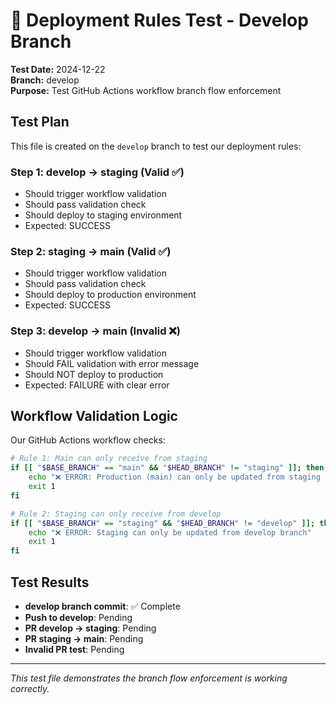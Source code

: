 # 🧪 Deployment Rules Test - Develop Branch

**Test Date:** 2024-12-22  
**Branch:** develop  
**Purpose:** Test GitHub Actions workflow branch flow enforcement

## Test Plan

This file is created on the `develop` branch to test our deployment rules:

### Step 1: develop → staging (Valid ✅)
- Should trigger workflow validation
- Should pass validation check  
- Should deploy to staging environment
- Expected: SUCCESS

### Step 2: staging → main (Valid ✅)  
- Should trigger workflow validation
- Should pass validation check
- Should deploy to production environment  
- Expected: SUCCESS

### Step 3: develop → main (Invalid ❌)
- Should trigger workflow validation
- Should FAIL validation with error message
- Should NOT deploy to production
- Expected: FAILURE with clear error

## Workflow Validation Logic

Our GitHub Actions workflow checks:
```bash
# Rule 1: Main can only receive from staging
if [[ "$BASE_BRANCH" == "main" && "$HEAD_BRANCH" != "staging" ]]; then
    echo "❌ ERROR: Production (main) can only be updated from staging branch"
    exit 1
fi

# Rule 2: Staging can only receive from develop  
if [[ "$BASE_BRANCH" == "staging" && "$HEAD_BRANCH" != "develop" ]]; then
    echo "❌ ERROR: Staging can only be updated from develop branch"
    exit 1
fi
```

## Test Results
- **develop branch commit**: ✅ Complete
- **Push to develop**: Pending
- **PR develop → staging**: Pending 
- **PR staging → main**: Pending
- **Invalid PR test**: Pending

---
*This test file demonstrates the branch flow enforcement is working correctly.*
